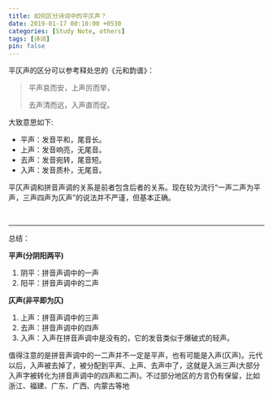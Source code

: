 ```yaml
---
title: 如何区分诗词中的平仄声？
date: 2019-01-17 00:10:00 +0530
categories: [Study Note, others]
tags: [诗词]
pin: false
---
```


平仄声的区分可以参考释处忠的《元和韵谱》：

>平声哀而安，上声厉而举， 
> 
>去声清而远，入声直而促。

大致意思如下:

* 平声：发音平和，尾音长。
* 上声：发音响亮，无尾音。
* 去声：发音宛转，尾音短。
* 入声：发音质朴，无尾音。

平仄声调和拼音声调的关系是前者包含后者的关系。现在较为流行“一声二声为平声，三声四声为仄声”的说法并不严谨，但基本正确。

<br>

---

总结：

**平声(分阴阳两平)**

1. 阴平：拼音声调中的一声
2. 阳平：拼音声调中的二声

**仄声(非平即为仄)**

1. 上声：拼音声调中的三声
2. 去声：拼音声调中的四声
3. 入声：入声在拼音声调中是没有的，它的发音类似于爆破式的轻声。

值得注意的是拼音声调中的一二声并不一定是平声，也有可能是入声(仄声)。元代以后，入声被去掉了，被分配到平声、上声、去声中了，这就是入派三声(大部分入声字被转化为拼音声调中的四声和二声)。不过部分地区的方言仍有保留，比如浙江、福建、广东、广西、内蒙古等地
